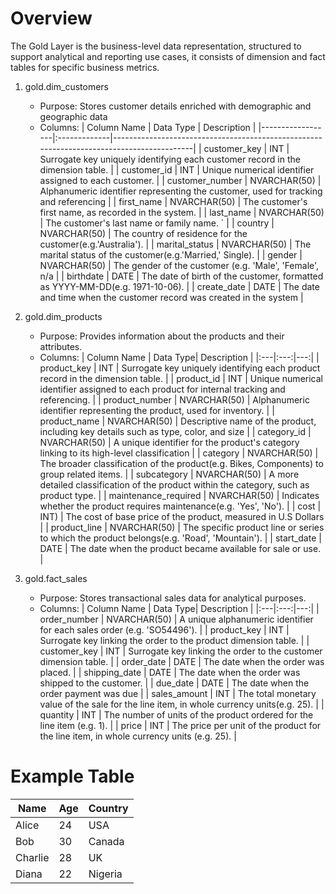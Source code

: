 Overview
============================================================================================================
The Gold Layer is the business-level data representation, structured to support analytical and reporting use cases,
it consists of dimension and fact tables for specific business metrics.

1. gold.dim_customers
   - Purpose: Stores customer details enriched with demographic and geographic data
   - Columns:
| Column Name      | Data Type    | Description                                                                              |
|------------------|:-------------|------------------------------------------------------------------------------------------|
| customer_key     | INT          | Surrogate key uniquely identifying each customer record in the dimension table.          |
| customer_id      | INT          | Unique numerical identifier assigned to each customer.                                   |
| customer_number  | NVARCHAR(50) | Alphanumeric identifier representing the customer, used for tracking and referencing     |
| first_name       | NVARCHAR(50) | The customer's first name, as recorded in the system.                                    |
| last_name        | NVARCHAR(50) | The customer's last name or family name.                        `                        |
| country          | NVARCHAR(50) | The country of residence for the customer(e.g.'Australia').                              |
| marital_status   | NVARCHAR(50) | The marital status of the customer(e.g.'Married,' Single).                               |
| gender           | NVARCHAR(50) | The gender of the customer (e.g. 'Male', 'Female', n/a                                   |
| birthdate        | DATE         | The date of birth of the customer, formatted as YYYY-MM-DD(e.g. 1971-10-06).             |
| create_date      | DATE         | The date and time when the customer record was created in the system                     |

2. gold.dim_products 
   - Purpose: Provides information about the products and their attributes.
   - Columns:
| Column Name | Data Type| Description |
|:---|:---:|---:|
| product_key | INT | Surrogate key uniquely identifying each product record in the dimension table. |
| product_id | INT | Unique numerical identifier assigned to each product for internal tracking and referencing. |
| product_number | NVARCHAR(50) | Alphanumeric identifier representing the product, used for inventory. |
| product_name | NVARCHAR(50) | Descriptive name of the product, including key details such as type, color, and size |
| category_id | NVARCHAR(50) | A unique identifier for the product's category linking to its high-level classification |
| category | NVARCHAR(50) | The broader classification of the product(e.g. Bikes, Components) to group related items. |
| subcategory | NVARCHAR(50) | A more detailed classification of the product within the category, such as product type. |
| maintenance_required | NVARCHAR(50) | Indicates whether the product requires maintenance(e.g. 'Yes', 'No'). |
| cost | INT) | The cost of base price of the product, measured in U.S Dollars |
| product_line | NVARCHAR(50) | The specific product line or series to which the product belongs(e.g. 'Road', 'Mountain'). |
| start_date | DATE | The date when the product became available for sale or use. |

2. gold.fact_sales
   - Purpose: Stores transactional sales data for analytical purposes.
   - Columns:
| Column Name | Data Type| Description |
|:---|:---:|---:|
| order_number | NVARCHAR(50) | A unique alphanumeric identifier for each sales order (e.g. 'SO54496'). |
| product_key | INT | Surrogate key linking the order to the product dimension table. |
| customer_key | INT | Surrogate key linking the order to the customer dimension table. |
| order_date | DATE | The date when the order was placed. |
| shipping_date | DATE | The date when the order was shipped to the customer. |
| due_date | DATE | The date when the order payment was due |
| sales_amount | INT | The total monetary value of the sale for the line item, in whole currency units(e.g. 25).  |
| quantity | INT | The number of units of the product ordered for the line item (e.g. 1). |
| price | INT | The price per unit of the product for the line item, in whole currency units (e.g. 25). |

# Example Table

| Name      | Age | Country   |
|-----------|-----|-----------|
| Alice     | 24  | USA       |
| Bob       | 30  | Canada    |
| Charlie   | 28  | UK        |
| Diana     | 22  | Nigeria   |

